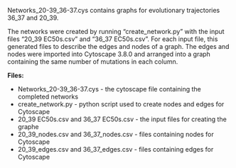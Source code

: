 Networks_20-39_36-37.cys contains graphs for evolutionary trajectories 36_37 and 20_39.

The networks were created by running “create_network.py” with the input files “20_39 EC50s.csv” and “36_37 EC50s.csv”. For each input file, this generated files to describe the edges and nodes of a graph. The edges and nodes were imported into Cytoscape 3.8.0 and arranged into a graph containing the same number of mutations in each column. 

**Files:**
* Networks_20-39_36-37.cys - the cytoscape file containing the completed networks
* create_network.py - python script used to create nodes and edges for Cytoscape
* 20_39 EC50s.csv and 36_37 EC50s.csv - the input files for creating the graphe
* 20_39_nodes.csv and 36_37_nodes.csv - files containing nodes for Cytoscape
* 20_39_edges.csv and 36_37_edges.csv - files containing edges for Cytoscape
